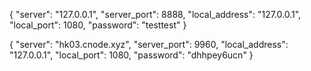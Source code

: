 {
    "server": "127.0.0.1",
    "server_port": 8888,
    "local_address": "127.0.0.1",
    "local_port": 1080,
    "password": "testtest"
}


{
  "server": "hk03.cnode.xyz",
  "server_port": 9960,
  "local_address": "127.0.0.1",
  "local_port": 1080,
  "password": "dhhpey6ucn"
}
